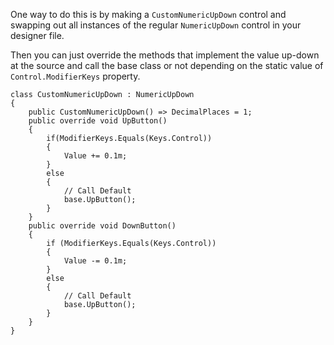 One way to do this is by making a `CustomNumericUpDown` control and swapping out all instances of the regular `NumericUpDown` control in your designer file.

Then you can just override the methods that implement the value up-down at the source and call the base class or not depending on the static value of `Control.ModifierKeys` property.

    class CustomNumericUpDown : NumericUpDown
    {
        public CustomNumericUpDown() => DecimalPlaces = 1;
        public override void UpButton()
        {
            if(ModifierKeys.Equals(Keys.Control))
            {
                Value += 0.1m;
            }
            else
            {
                // Call Default
                base.UpButton();
            }
        }
        public override void DownButton()
        {
            if (ModifierKeys.Equals(Keys.Control))
            {
                Value -= 0.1m;
            }
            else
            {
                // Call Default
                base.UpButton();
            }
        }
    }